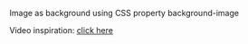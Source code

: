 Image as background using CSS property background-image

Video inspiration: [click here](https://youtu.be/_oFWg_NlKdo?si=44Bz2EIgSaFwNLws)